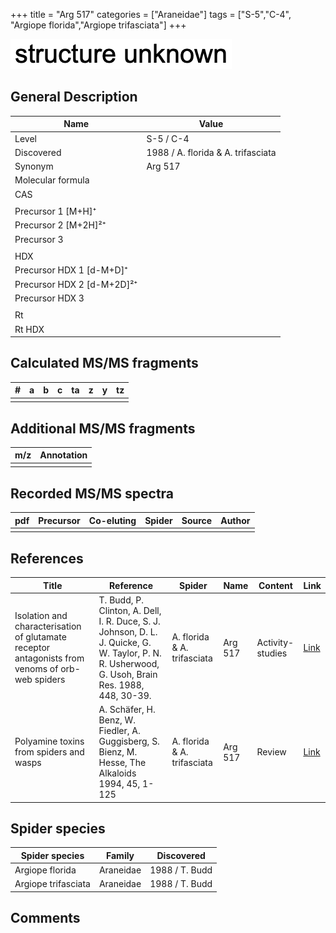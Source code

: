 +++
title = "Arg 517"
categories = ["Araneidae"]
tags = ["S-5","C-4",
"Argiope florida","Argiope trifasciata"]
+++

![](/img/2.png)

## General Description

| Name                       | Value                              |
|----------------------------|------------------------------------|
| Level                      | S-5 / C-4                                 |
| Discovered                 | 1988 / A. florida & A. trifasciata |
| Synonym                    | Arg 517                            |
| Molecular formula          |                                    |
| CAS                        |                                    |
|                            |                                    |
| Precursor 1 [M+H]⁺         |                                    |
| Precursor 2 [M+2H]²⁺       |                                    |
| Precursor 3                |                                    |
|                            |                                    |
| HDX                        |                                    |
| Precursor HDX 1 [d-M+D]⁺   |                                    |
| Precursor HDX 2 [d-M+2D]²⁺ |                                    |
| Precursor HDX 3            |                                    |
|                            |                                    |
| Rt                         |                                    |
| Rt HDX                     |                                    |

## Calculated MS/MS fragments

| # | a | b | c | ta | z | y | tz |
|---|---|---|---|----|---|---|----|
|   |   |   |   |    |   |   |    |

## Additional MS/MS fragments

| m/z | Annotation |
|-----|------------|
|     |            |

## Recorded MS/MS spectra

| pdf | Precursor | Co-eluting | Spider | Source | Author |
|-----|-----------|------------|--------|--------|--------|
|     |           |            |        |        |        |

## References

| Title                                                                                     | Reference                                                                                         | Spider     | Name   | Content          | Link                                                  |
|-------------------------------------------------------------------------------------------|---------------------------------------------------------------------------------------------------|------------|--------|------------------|-------------------------------------------------------|
| Isolation and characterisation of glutamate receptor antagonists from venoms of orb-web spiders  | T. Budd, P. Clinton, A. Dell, I. R. Duce, S. J. Johnson, D. L. J. Quicke, G. W. Taylor, P. N. R. Usherwood, G. Usoh, Brain Res. 1988, 448, 30-39. | A. florida & A. trifasciata | Arg 517 | Activity-studies | [Link](https://doi.org/10.1016/0006-8993(88)91098-0) |
| Polyamine toxins from spiders and wasps                                                              | A. Schäfer, H. Benz, W. Fiedler, A. Guggisberg, S. Bienz, M. Hesse, The Alkaloids 1994, 45, 1-125             | A. florida & A. trifasciata  | Arg 517  | Review                           | [Link](https://doi.org/10.1016/S0099-9598(08)60276-X) |

## Spider species

| Spider species      | Family    | Discovered     |
|---------------------|-----------|----------------|
| Argiope florida     | Araneidae | 1988 / T. Budd |
| Argiope trifasciata | Araneidae | 1988 / T. Budd |

## Comments
